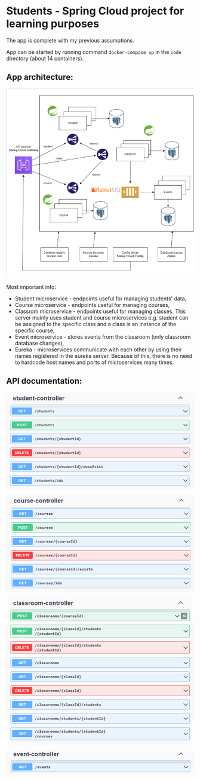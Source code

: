 # Students - Spring Cloud project for learning purposes
The app is complete with my previous assumptions.

App can be started by running command `docker-compose up` in the `code` directory (about 14 containers).

## App architecture:
<p align="center">
	<img src="project/architecture.png"/>
</p>

Most important info:
* Student microservice - endpoints useful for managing students' data,
* Course microservice - endpoints useful for managing courses,
* Classrom microservice - endpoints useful for managing classes. This server mainly uses student and course microservices e.g. student can be assigned to the specific class and a class is an instance of the specific course,
* Event microservice - stores events from the classroom (only classroom database changes),
* Eureka - microservices communicate with each other by using their names registered in the eureka server. Because of this, there is no need to hardcode host names and ports of microservices many times.

## API documentation:

<p align="center">
	<img src="api-doc/student.png"/>
</p>

<p align="center">
	<img src="api-doc/course.png"/>
</p>

<p align="center">
	<img src="api-doc/classroom.png"/>
</p>

<p align="center">
	<img src="api-doc/event.png"/>
</p>





